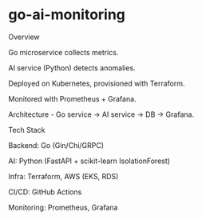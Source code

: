 # go-ai-monitoring

Overview

Go microservice collects metrics.

AI service (Python) detects anomalies.

Deployed on Kubernetes, provisioned with Terraform.

Monitored with Prometheus + Grafana.

Architecture - Go service → AI service → DB → Grafana.

Tech Stack

Backend: Go (Gin/Chi/GRPC)

AI: Python (FastAPI + scikit-learn IsolationForest)

Infra: Terraform, AWS (EKS, RDS)

CI/CD: GitHub Actions

Monitoring: Prometheus, Grafana
